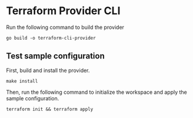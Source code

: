 # Terraform Provider CLI

Run the following command to build the provider

```shell
go build -o terraform-cli-provider
```

## Test sample configuration

First, build and install the provider.

```shell
make install
```

Then, run the following command to initialize the workspace and apply the sample configuration.

```shell
terraform init && terraform apply
```